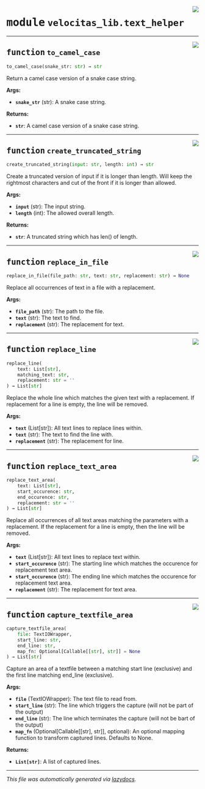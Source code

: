 <!-- markdownlint-disable -->

<a href="../velocitas_lib/text_helper.py#L0"><img align="right" style="float:right;" src="https://img.shields.io/badge/-source-cccccc?style=flat-square"></a>

# <kbd>module</kbd> `velocitas_lib.text_helper`





---

<a href="../velocitas_lib/text_helper.py#L19"><img align="right" style="float:right;" src="https://img.shields.io/badge/-source-cccccc?style=flat-square"></a>

## <kbd>function</kbd> `to_camel_case`

```python
to_camel_case(snake_str: str) → str
```

Return a camel case version of a snake case string. 



**Args:**
 
 - <b>`snake_str`</b> (str):  A snake case string. 



**Returns:**
 
 - <b>`str`</b>:  A camel case version of a snake case string. 


---

<a href="../velocitas_lib/text_helper.py#L31"><img align="right" style="float:right;" src="https://img.shields.io/badge/-source-cccccc?style=flat-square"></a>

## <kbd>function</kbd> `create_truncated_string`

```python
create_truncated_string(input: str, length: int) → str
```

Create a truncated version of input if it is longer than length. Will keep the rightmost characters and cut of the front if it is longer than allowed. 



**Args:**
 
 - <b>`input`</b> (str):  The input string. 
 - <b>`length`</b> (int):  The allowed overall length. 



**Returns:**
 
 - <b>`str`</b>:  A truncated string which has len() of length. 


---

<a href="../velocitas_lib/text_helper.py#L49"><img align="right" style="float:right;" src="https://img.shields.io/badge/-source-cccccc?style=flat-square"></a>

## <kbd>function</kbd> `replace_in_file`

```python
replace_in_file(file_path: str, text: str, replacement: str) → None
```

Replace all occurrences of text in a file with a replacement. 



**Args:**
 
 - <b>`file_path`</b> (str):  The path to the file. 
 - <b>`text`</b> (str):  The text to find. 
 - <b>`replacement`</b> (str):  The replacement for text. 


---

<a href="../velocitas_lib/text_helper.py#L66"><img align="right" style="float:right;" src="https://img.shields.io/badge/-source-cccccc?style=flat-square"></a>

## <kbd>function</kbd> `replace_line`

```python
replace_line(
    text: List[str],
    matching_text: str,
    replacement: str = ''
) → List[str]
```

Replace the whole line which matches the given text with a replacement. If replacement for a line is empty, the line will be removed. 



**Args:**
 
 - <b>`text`</b> (List[str]):  All text lines to replace lines within. 
 - <b>`text`</b> (str):  The text to find the line with. 
 - <b>`replacement`</b> (str):  The replacement for line. 


---

<a href="../velocitas_lib/text_helper.py#L91"><img align="right" style="float:right;" src="https://img.shields.io/badge/-source-cccccc?style=flat-square"></a>

## <kbd>function</kbd> `replace_text_area`

```python
replace_text_area(
    text: List[str],
    start_occurence: str,
    end_occurence: str,
    replacement: str = ''
) → List[str]
```

Replace all occurrences of all text areas matching the parameters with a replacement. If the replacement for a line is empty, then the line will be removed. 



**Args:**
 
 - <b>`text`</b> (List[str]):  All text lines to replace text within. 
 - <b>`start_occurence`</b> (str):  The starting line which matches the occurence for replacement text area. 
 - <b>`start_occurence`</b> (str):  The ending line which matches the occurence for replacement text area. 
 - <b>`replacement`</b> (str):  The replacement for text area. 


---

<a href="../velocitas_lib/text_helper.py#L124"><img align="right" style="float:right;" src="https://img.shields.io/badge/-source-cccccc?style=flat-square"></a>

## <kbd>function</kbd> `capture_textfile_area`

```python
capture_textfile_area(
    file: TextIOWrapper,
    start_line: str,
    end_line: str,
    map_fn: Optional[Callable[[str], str]] = None
) → List[str]
```

Capture an area of a textfile between a matching start line (exclusive) and the first line matching end_line (exclusive). 



**Args:**
 
 - <b>`file`</b> (TextIOWrapper):  The text file to read from. 
 - <b>`start_line`</b> (str):  The line which triggers the capture (will not be part of the output) 
 - <b>`end_line`</b> (str):  The line which terminates the capture (will not be bart of the output) 
 - <b>`map_fn`</b> (Optional[Callable[[str], str]], optional):  An optional mapping function to transform captured lines. Defaults to None. 



**Returns:**
 
 - <b>`List[str]`</b>:  A list of captured lines. 




---

_This file was automatically generated via [lazydocs](https://github.com/ml-tooling/lazydocs)._
